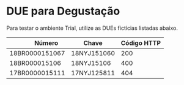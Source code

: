 # DUE para Degustação 

Para testar o ambiente Trial, utilize as DUEs fictícias listadas abaixo.

|  &nbsp;&nbsp;&nbsp;&nbsp;&nbsp;&nbsp;&nbsp;&nbsp;&nbsp;&nbsp; Número | Chave | Código HTTP |
| ------------- | ----------- | ------------- |
|  18BR0000151067  | 18NYJ151060 | 200 |
|  18BR000015106   | 18NYJ15106  | 400 |
|  17BR0000015111  | 17NYJ125811 | 404 |


